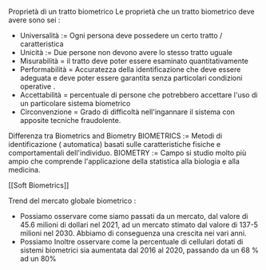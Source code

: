 Proprietà di un tratto biometrico
Le proprietà che un tratto biometrico deve avere sono sei :
- Universalità := Ogni persona deve possedere un certo tratto / caratteristica
- Unicità := Due persone non devono avere lo stesso tratto uguale
- Misurabilità = il tratto deve poter essere esaminato quantitativamente
- Performabilità = Accuratezza della identificazione che deve essere adeguata e deve poter essere garantita senza particolari condizioni operative .
- Accettabilità = percentuale di persone che potrebbero accettare l'uso di un particolare sistema biometrico
- Circonvenzione = Grado di difficoltà nell'ingannare il sistema con apposite tecniche fraudolente.

Differenza tra Biometrics and Biometry
BIOMETRICS := Metodi di identificazione ( automatica) basati sulle caratteristiche fisiche e comportamentali dell'individuo.
BIOMETRY := Campo si studio molto più ampio che comprende l'applicazione della statistica alla biologia e alla medicina.

[[Soft Biometrics]]

Trend del mercato globale biometrico :
- Possiamo osservare come siamo passati da un mercato, dal valore di 45.6 milioni di dollari nel 2021, ad un mercato stimato dal valore di 137-5 milioni nel 2030. Abbiamo di conseguenza una crescita nei vari anni.
- Possiamo Inoltre osservare come la percentuale di cellulari dotati di sistemi biometrici sia aumentata dal 2016 al 2020, passando da un 68 % ad un 80%